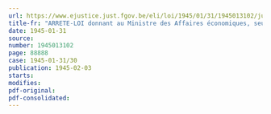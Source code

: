 ```yaml
---
url: https://www.ejustice.just.fgov.be/eli/loi/1945/01/31/1945013102/justel
title-fr: "ARRETE-LOI donnant au Ministre des Affaires économiques, seul ou conjointement avec le ou les Ministres intéressés, le pouvoir de procéder à certaines investigations <abrogé par L 04-07-1962, art. 25>"
date: 1945-01-31
source:
number: 1945013102
page: 88888
case: 1945-01-31/30
publication: 1945-02-03
starts:
modifies:
pdf-original:
pdf-consolidated:
---
```


